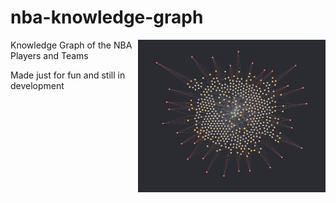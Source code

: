 # nba-knowledge-graph

<img align="right" width="300" src="https://github.com/andreasala98/nba-knowledge-graph/blob/master/utils/logoimpage.png">

Knowledge Graph of the NBA Players and Teams

Made just for fun and still in development
